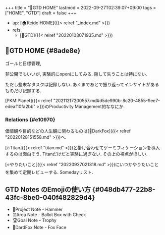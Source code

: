 +++
title = "🔨GTD HOME"
lastmod = 2022-09-27T02:39:07+09:00
tags = ["HOME", "GTD"]
draft = false
+++

-   up: [🏠Keido HOME]({{< relref "_index.md" >}})
-   refs.
    -   [📝GTD]({{< relref "20220103071935.md" >}})


## 🔨GTD HOME {#8ade8e}

ゴールと目標管理,

非公開でもいいが, 実験的にopenにしてみる. 隠して失うことは特にない.

ただし些末なタスクは記録しない. あくまであとで振り返ってインサイトがあるものだけ記録する.

[PKM Planet]({{< relref "20211217200557.md#d5de990b-8c20-4855-9ee7-edeaf10fa2bb" >}})のProductivity Management的ななにか.


### Relations {#e10970}

価値観や目的などの人生観に関わるものは[🦊DarkFox]({{< relref "20220128151558.md" >}})へ.

[🔥Titan]({{< relref "titan.md" >}})と掛け合わせてゲーミフィケーションを導入するのは面白そう. Titanだけだと実験に過ぎない. その上の視点がほしい.

[⭐やりたいこと]({{< relref "20220927021318.md" >}})にいつかやりたいことを集めて定期レビューする. Somedayリスト.


## GTD Notes のEmojiの使い方 {#048db477-22b8-43fc-8be0-040f482829d4}

-   🔨Project Note - Hammer
-   ☑Area Note - Ballot Box with Check
-   🏆Goal Note - Trophy
-   🦊DardFox Note - Fox Face
